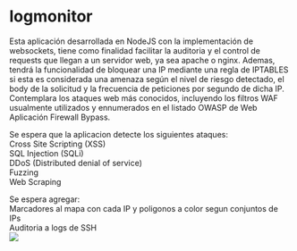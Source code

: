 # logmonitor
Esta aplicación desarrollada en NodeJS con la implementación de websockets, tiene como finalidad facilitar la auditoria y el control de requests 
que llegan a un servidor web, ya sea apache o nginx. Ademas, tendrá la funcionalidad de bloquear una IP mediante una regla de IPTABLES si esta es considerada una amenaza 
según el nivel de riesgo detectado, el body de la solicitud y la frecuencia de peticiones por segundo de dicha IP. Contemplara los ataques web más conocidos, incluyendo los filtros WAF usualmente utilizados y ennumerados en el listado OWASP de Web Aplicación Firewall Bypass.

Se espera que la aplicacion detecte los siguientes ataques:<br>
Cross Site Scripting (XSS)<br>
SQL Injection (SQLi)<br>
DDoS (Distributed denial of service)<br>
Fuzzing<br>
Web Scraping<br>

Se espera agregar:<br>
Marcadores al mapa con cada IP y poligonos a color segun conjuntos de IPs<br>
Auditoria a logs de SSH<br>
<img src="https://i.ibb.co/PjdDyDs/logmonitor.png">
